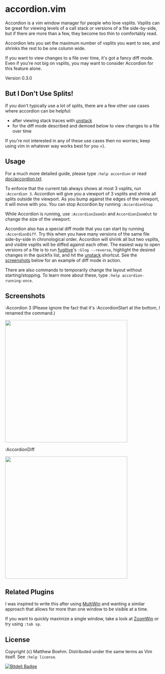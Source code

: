accordion.vim
=============

Accordion is a vim window manager for people who love vsplits. Vsplits can be great for viewing levels of a call stack or versions of a file side-by-side, but if there are more than a few, they become too thin to comfortably read.

Accordion lets you set the maximum number of vsplits you want to see, and shrinks the rest to be one column wide. 

If you want to view changes to a file over time, it's got a fancy diff mode. Even if you're not big on vsplits, you may want to consider Accordion for this feature alone.

Version 0.3.0

But I Don't Use Splits!
-----------------------
If you don't typically use a lot of splits, there are a few other use cases where accordion can be helpful:

* after viewing stack traces with [unstack](https://github.com/mattboehm/vim-unstack)
* for the diff mode described and demoed below to view changes to a file over time

If you're not interested in any of these use cases then no worries; keep using vim in whatever way works best for you =).

Usage
-----
For a much more detailed guide, please type `:help accordion` or read [doc/accordion.txt](doc/accordion.txt).

To enforce that the current tab always shows at most 3 vsplits, run `:Accordion 3`. Accordion will give you a viewport of 3 vsplits and shrink all splits outside the viewport. As you bump against the edges of the viewport, it will move with you. You can stop Accordion by running `:AccordionStop`

While Accordion is running, use `:AccordionZoomIn` and `AccordionZoomOut` to change the size of the viewport.

Accordion also has a special diff mode that you can start by running `:AccordionDiff`.
Try this when you have many versions of the same file side-by-side in chronological order.
Accordion will shrink all but two vsplits, and visible vsplits will be diffed against each other.
The easiest way to open versions of a file is to run [fugitive](https://github.com/tpope/vim-fugitive)'s `:Glog --reverse`, highlight the desired changes in the quickfix list, and hit the [unstack](https://github.com/mattboehm/vim-unstack) shortcut.
See the [screenshots](#Screenshots) below for an example of diff mode in action.

There are also commands to temporarily change the layout without starting/stopping. To learn more about these, type `:help accordion-running-once`.

Screenshots
-----------

:Accordion 3
(Please ignore the fact that it's :AccordionStart at the bottom, I renamed the command.)

[<img src="http://i.imgur.com/POkMUNv.gif" width="395"/>](http://i.imgur.com/POkMUNv.gif)

:AccordionDiff

[<img src="http://i.imgur.com/6N9haPt.gif" width="395"/>](http://i.imgur.com/6N9haPt.gif)

Related Plugins
---------------
I was inspired to write this after using [MultiWin](http://www.vim.org/scripts/script.php?script_id=1083) and wanting a similar approach that allows for more than one window to be visible at a time.

If you want to quickly maximize a single window, take a look at [ZoomWin](http://www.vim.org/scripts/script.php?script_id=508) or try using `:tab sp`.

License
-------
Copyright (c) Matthew Boehm.  Distributed under the same terms as Vim itself.
See `:help license`.


[![Bitdeli Badge](https://d2weczhvl823v0.cloudfront.net/mattboehm/vim-accordion/trend.png)](https://bitdeli.com/free "Bitdeli Badge")

